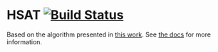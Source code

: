 # HSAT [![Build Status](https://travis-ci.org/THREDgroup/HSAT.svg?branch=master)](https://travis-ci.org/THREDgroup/HSAT)
Based on the algorithm presented in [this work](http://cmccomb.com/publications/2016/McCombCaganKotovsky-DrawingInspirationFromHuman/). See [the docs](https://thred.group/HSAT-cpp/) for more information.
